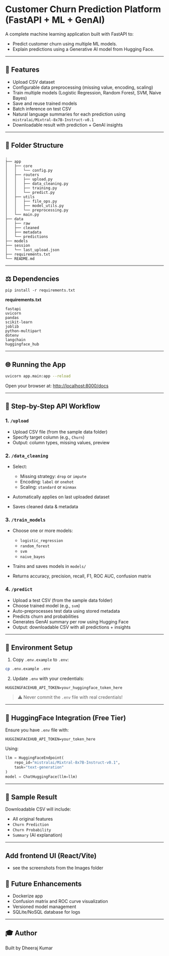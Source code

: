 # Customer Churn Prediction Platform (FastAPI + ML + GenAI)

A complete machine learning application built with FastAPI to:

* Predict customer churn using multiple ML models.
* Explain predictions using a Generative AI model from Hugging Face.

---

## 🚀 Features

* Upload CSV dataset
* Configurable data preprocessing (missing value, encoding, scaling)
* Train multiple models (Logistic Regression, Random Forest, SVM, Naive Bayes)
* Save and reuse trained models
* Batch inference on test CSV
* Natural language summaries for each prediction using `mistralai/Mixtral-8x7B-Instruct-v0.1`
* Downloadable result with prediction + GenAI insights

---

## 📂 Folder Structure

```
.
├── app
│   ├── core
│   │   └── config.py
│   ├── routers
│   │   ├── upload.py
│   │   ├── data_cleaning.py
│   │   ├── training.py
│   │   └── predict.py
│   ├── utils
│   │   ├── file_ops.py
│   │   ├── model_utils.py
│   │   └── preprocessing.py
│   └── main.py
├── data
│   ├── raw
│   ├── cleaned
│   ├── metadata
│   └── predictions
├── models
├── session
│   └── last_upload.json
├── requirements.txt
└── README.md
```

---

## ⚖️ Dependencies

```
pip install -r requirements.txt
```

**requirements.txt**

```
fastapi
uvicorn
pandas
scikit-learn
joblib
python-multipart
dotenv
langchain
huggingface_hub
```

---

## 🌐 Running the App

```bash
uvicorn app.main:app --reload
```

Open your browser at: [http://localhost:8000/docs](http://localhost:8000/docs)

---

## 🤹 Step-by-Step API Workflow

### 1. `/upload`

* Upload CSV file (from the sample data folder)
* Specify target column (e.g., `Churn`)
* Output: column types, missing values, preview

### 2. `/data_cleaning`

* Select:

  * Missing strategy: `drop` or `impute`
  * Encoding: `label` or `onehot`
  * Scaling: `standard` or `minmax`
* Automatically applies on last uploaded dataset
* Saves cleaned data & metadata

### 3. `/train_models`

* Choose one or more models:

  * `logistic_regression`
  * `random_forest`
  * `svm`
  * `naive_bayes`
* Trains and saves models in `models/`
* Returns accuracy, precision, recall, F1, ROC AUC, confusion matrix

### 4. `/predict`

* Upload a test CSV (from the sample data folder)
* Choose trained model (e.g., `svm`)
* Auto-preprocesses test data using stored metadata
* Predicts churn and probabilities
* Generates GenAI summary per row using Hugging Face
* Output: downloadable CSV with all predictions + insights

---

## 🔧 Environment Setup

1. Copy `.env.example` to `.env`:
```bash
cp .env.example .env
```

2. Update `.env` with your credentials:
```env
HUGGINGFACEHUB_API_TOKEN=your_huggingface_token_here
```

> ⚠️ Never commit the `.env` file with real credentials!

---

## 🔧 HuggingFace Integration (Free Tier)

Ensure you have `.env` file with:

```
HUGGINGFACEHUB_API_TOKEN=your_token_here
```

Using:

```python
llm = HuggingFaceEndpoint(
    repo_id="mistralai/Mixtral-8x7B-Instruct-v0.1",
    task="text-generation"
)
model = ChatHuggingFace(llm=llm)
```

---

## 💾 Sample Result

Downloadable CSV will include:

* All original features
* `Churn Prediction`
* `Churn Probability`
* `Summary` (AI explanation)

---

## Add frontend UI (React/Vite)

* see the screenshots from the Images folder

## 🌟 Future Enhancements

* Dockerize app
* Confusion matrix and ROC curve visualization
* Versioned model management
* SQLite/NoSQL database for logs

---

## 🎓 Author

Built by Dheeraj Kumar
